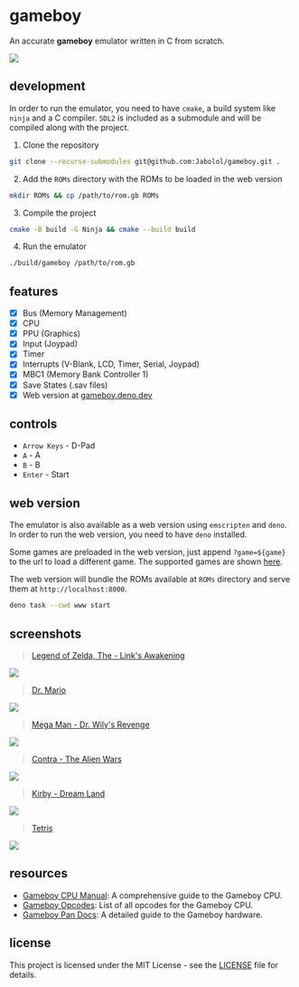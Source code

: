 # gameboy

An accurate **gameboy** emulator written in C from scratch.

![](./assets/super-mario.png)

## development

In order to run the emulator, you need to have `cmake`, a build system like
`ninja` and a C compiler. `SDL2` is included as a submodule and will be compiled
along with the project.

1. Clone the repository

```bash
git clone --recurse-submodules git@github.com:Jabolol/gameboy.git .
```

2. Add the `ROMs` directory with the ROMs to be loaded in the web version

```bash
mkdir ROMs && cp /path/to/rom.gb ROMs
```

3. Compile the project

```bash
cmake -B build -G Ninja && cmake --build build
```

4. Run the emulator

```bash
./build/gameboy /path/to/rom.gb
```

## features

- [x] Bus (Memory Management)
- [x] CPU
- [x] PPU (Graphics)
- [x] Input (Joypad)
- [x] Timer
- [x] Interrupts (V-Blank, LCD, Timer, Serial, Joypad)
- [x] MBC1 (Memory Bank Controller 1)
- [x] Save States (.sav files)
- [x] Web version at [gameboy.deno.dev](https://gameboy.deno.dev/)

## controls

- `Arrow Keys` - D-Pad
- `A` - A
- `B` - B
- `Enter` - Start

## web version

The emulator is also available as a web version using `emscripten` and `deno`.
In order to run the web version, you need to have `deno` installed.

Some games are preloaded in the web version, just append `?game=${game}` to the
url to load a different game. The supported games are shown
[here](./www/static/inject.js).

The web version will bundle the ROMs available at `ROMs` directory and serve
them at `http://localhost:8000`.

```bash
deno task --cwd www start
```

## screenshots

> [Legend of Zelda, The - Link's Awakening](https://gameboy.deno.dev/?game=zelda)

![](./assets/zelda.png)

> [Dr. Mario](https://gameboy.deno.dev/?game=dr-mario)

![](./assets/dr-mario.png)

> [Mega Man - Dr. Wily's Revenge](https://gameboy.deno.dev/?game=megaman-willy)

![](./assets/megaman.png)

> [Contra - The Alien Wars](https://gameboy.deno.dev/?game=contra)

![](./assets/contra.png)

> [Kirby - Dream Land](https://gameboy.deno.dev/?game=kirby-dream)

![](./assets/kirby.png)

> [Tetris](https://gameboy.deno.dev/?game=tetris)

![](./assets/tetris.png)

## resources

- [Gameboy CPU Manual](http://marc.rawer.de/Gameboy/Docs/GBCPUman.pdf): A
  comprehensive guide to the Gameboy CPU.
- [Gameboy Opcodes](https://www.pastraiser.com/cpu/gameboy/gameboy_opcodes.html):
  List of all opcodes for the Gameboy CPU.
- [Gameboy Pan Docs](https://gbdev.io/pandocs/): A detailed guide to the Gameboy
  hardware.

## license

This project is licensed under the MIT License - see the [LICENSE](./LICENSE)
file for details.

